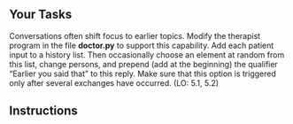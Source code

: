 ## Your Tasks

Conversations often shift focus to earlier topics. Modify the therapist program in the file **doctor.py** to support this capability. Add each patient input to a history list. Then occasionally choose an element at random from this list, change persons, and prepend (add at the beginning) the qualifier “Earlier you said that” to this reply. Make sure that this option is triggered only after several exchanges have occurred. (LO: 5.1, 5.2)

## Instructions

<!--
{
    "CopyExercise": {
        "name": "doctor.py",
        "copyTarget": "/chapter5/ex09/student/doctor.py",
        "pasteTarget": "/doctor.py"
    }
}
-->

